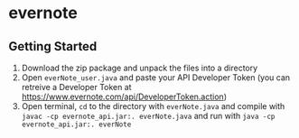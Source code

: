# evernote

## Getting Started

1. Download the zip package and unpack the files into a directory
2. Open `everNote_user.java` and paste your API Developer Token (you can retreive a Developer Token at https://www.evernote.com/api/DeveloperToken.action)
3. Open terminal, `cd` to the directory with `everNote.java` and compile with `javac -cp evernote_api.jar:. everNote.java` and run with `java -cp evernote_api.jar:. everNote`
